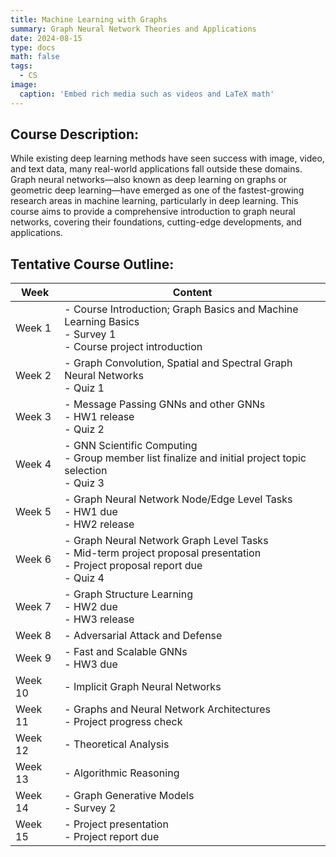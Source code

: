 ```yaml
---
title: Machine Learning with Graphs
summary: Graph Neural Network Theories and Applications
date: 2024-08-15
type: docs
math: false
tags:
  - CS
image:
  caption: 'Embed rich media such as videos and LaTeX math'
---
```



## Course Description: 

While existing deep learning methods have seen success with image, video, and text data, many real-world applications fall outside these domains. Graph neural networks—also known as deep learning on graphs or geometric deep learning—have emerged as one of the fastest-growing research areas in machine learning, particularly in deep learning. This course aims to provide a comprehensive introduction to graph neural networks, covering their foundations, cutting-edge developments, and applications.

## Tentative Course Outline:

| **Week** | **Content**                                                                                                                       |
|----------|-----------------------------------------------------------------------------------------------------------------------------------|
| Week 1   | - Course Introduction; Graph Basics and Machine Learning Basics<br>- Survey 1<br>- Course project introduction                    |
| Week 2   | - Graph Convolution, Spatial and Spectral Graph Neural Networks<br>- Quiz 1                                                       |
| Week 3   | - Message Passing GNNs and other GNNs<br>- HW1 release<br>- Quiz 2                                                                |
| Week 4   | - GNN Scientific Computing<br>- Group member list finalize and initial project topic selection<br>- Quiz 3                        |
| Week 5   | - Graph Neural Network Node/Edge Level Tasks<br>- HW1 due<br>- HW2 release                                                        |
| Week 6   | - Graph Neural Network Graph Level Tasks<br>- Mid-term project proposal presentation<br>- Project proposal report due<br>- Quiz 4 |
| Week 7   | - Graph Structure Learning<br>- HW2 due<br>- HW3 release                                                                          |
| Week 8   | - Adversarial Attack and Defense                                                                                                  |
| Week 9   | - Fast and Scalable GNNs<br>- HW3 due                                                                                             |
| Week 10  | - Implicit Graph Neural Networks                                                                                                  |
| Week 11  | - Graphs and Neural Network Architectures<br>- Project progress check                                                             |
| Week 12  | - Theoretical Analysis                                                                                                            |
| Week 13  | - Algorithmic Reasoning                                                                                                           |
| Week 14  | - Graph Generative Models<br>- Survey 2                                                                                           |
| Week 15  | - Project presentation<br>- Project report due                                                                                    |